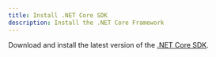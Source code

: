 ```yaml
---
title: Install .NET Core SDK
description: Install the .NET Core Framework
---
```


Download and install the latest version of the [.NET Core SDK](https://dotnet.microsoft.com/download).